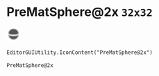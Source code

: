 # PreMatSphere@2x `32x32`
<img src="/img/PreMatSphere.png" width=32 height=32>

``` CSharp
EditorGUIUtility.IconContent("PreMatSphere@2x")
```
```
PreMatSphere@2x
```
